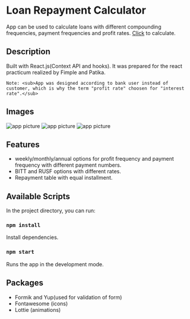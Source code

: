 # Loan Repayment Calculator

App can be used to calculate loans with different compounding frequencies, payment frequencies and profit rates.
[Click](https://loanCalculator-cataltepe.surge.sh/) to calculate.

## Description

Built with React.js(Context API and hooks). It was prepared for the react practicum realized by Fimple and Patika.

    Note: <sub>App was designed according to bank user instead of customer, which is why the term "profit rate" choosen for "interest rate".</sub>

## Images

![app picture](https://github.com/OnderCataltepe/kredi-hesaplama-fimple/blob/main/home.jpg)
![app picture](https://github.com/OnderCataltepe/kredi-hesaplama-fimple/blob/main/result-tr.jpg)
![app picture](https://github.com/OnderCataltepe/kredi-hesaplama-fimplep/blob/main/table.jpg)

## Features

- weekly/monthly/annual options for profit frequency and payment frequency with different payment numbers.
- BITT and RUSF options with different rates.
- Repayment table with equal installment.

## Available Scripts

In the project directory, you can run:

### `npm install`

Install dependencies.

### `npm start`

Runs the app in the development mode.

## Packages

- Formik and Yup(used for validation of form)
- Fontawesome (icons)
- Lottie (animations)
